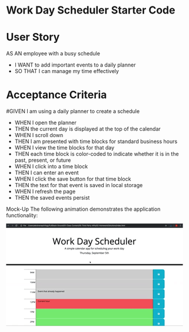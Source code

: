 # Work Day Scheduler Starter Code

# User Story
AS AN employee with a busy schedule
* I WANT to add important events to a daily planner
* SO THAT I can manage my time effectively

# Acceptance Criteria
#GIVEN I am using a daily planner to create a schedule
* WHEN I open the planner
* THEN the current day is displayed at the top of the calendar
* WHEN I scroll down
* THEN I am presented with time blocks for standard business hours
* WHEN I view the time blocks for that day
* THEN each time block is color-coded to indicate whether it is in the past, present, or future
* WHEN I click into a time block
* THEN I can enter an event
* WHEN I click the save button for that time block
* THEN the text for that event is saved in local storage
* WHEN I refresh the page
* THEN the saved events persist

Mock-Up
The following animation demonstrates the application functionality:

![Alt text](assets/images/05-third-party-apis-homework-demo.gif?raw=true "Mockup")
